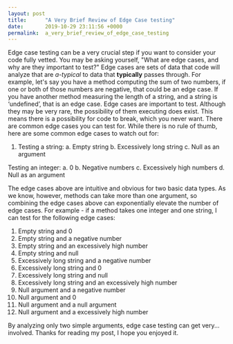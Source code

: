 ```yaml
---
layout: post
title:      "A Very Brief Review of Edge Case testing"
date:       2019-10-29 23:11:56 +0000
permalink:  a_very_brief_review_of_edge_case_testing
---
```



Edge case testing can be a very crucial step if you want to consider your code fully vetted. You may be asking yourself, "What are edge cases, and why are they important to test?"
Edge cases are sets of data that code will analyze that are *a-typical* to data that **typically** passes through. For example, let's say you have a method computing the sum of two numbers, if one or both of those numbers are negative, that could be an edge case. If you have another method measuring the length of a string, and a string is ‘undefined’, that is an edge case.
Edge cases are important to test. Although they may be very rare, the possibility of them executing does exist. This means there is a possibility for code to break, which you never want.
There are common edge cases you can test for. While there is no rule of thumb, here are some common edge cases to watch out for:

1. Testing a string: 
a. Empty string 
b. Excessively long string 
c. Null as an argument

Testing an integer: 
a. 0 
b. Negative numbers 
c. Excessively high numbers 
d. Null as an argument

The edge cases above are intuitive and obvious for two basic data types. As we know, however, methods can take more than one argument, so combining the edge cases above can exponentially elevate the number of edge cases. For example - if a method takes one integer and one string, I can test for the following edge cases:

1. Empty string and 0
2. Empty string and a negative number
3. Empty string and an excessively high number
4. Empty string and null
5. Excessively long string and a negative number
6. Excessively long string and 0
7. Excessively long string and null
8. Excessively long string and an excessively high number
9. Null argument and a negative number
10. Null argument and 0
11. Null argument and a null argument
12. Null argument and a excessively high number

By analyzing only two simple arguments, edge case testing can get very... involved. Thanks for reading my post, I hope you enjoyed it. 
